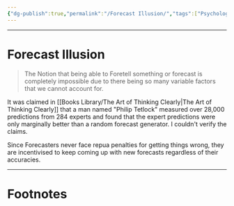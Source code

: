 ```yaml
---
{"dg-publish":true,"permalink":"/Forecast Illusion/","tags":["Psychology","Mathematics"]}
---
```



---
# Forecast Illusion
> The Notion that being able to Foretell something or forecast is completely impossible due to there being so many variable factors that we cannot account for.

It was claimed in [[Books Library/The Art of Thinking Clearly\|The Art of Thinking Clearly]] that a man named "Philip Tetlock" measured over 28,000 predictions from 284 experts and found that the expert predictions were only marginally better than a random forecast generator. I couldn't verify the claims.

Since Forecasters never face repua penalties for getting things wrong, they are incentivised to keep coming up with new forecasts regardless of their accuracies.

---
# Footnotes